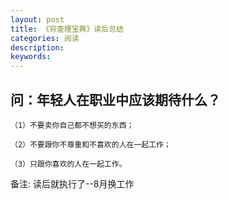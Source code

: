 ```yaml
---
layout: post
title: 《穷查理宝典》读后总结
categories: 阅读
description: 
keywords: 
---
```



## 问：年轻人在职业中应该期待什么？

```
（1）不要卖你自己都不想买的东西；

（2）不要跟你不尊重和不喜欢的人在一起工作；

（3）只跟你喜欢的人在一起工作。

```
备注: 读后就执行了--8月换工作
